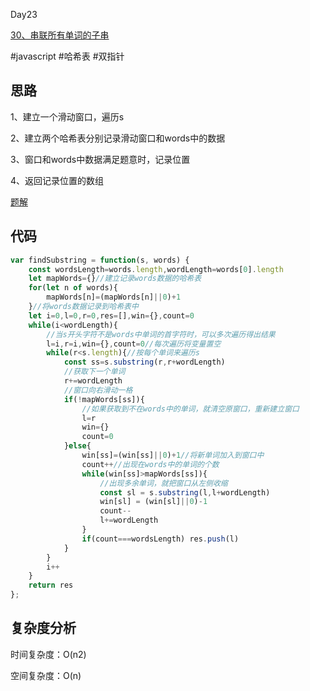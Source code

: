 Day23

[30、串联所有单词的子串](https://leetcode-cn.com/problems/substring-with-concatenation-of-all-words/)

#javascript #哈希表 #双指针

## 思路
1、建立一个滑动窗口，遍历s

2、建立两个哈希表分别记录滑动窗口和words中的数据

3、窗口和words中数据满足题意时，记录位置

4、返回记录位置的数组

[题解](https://leetcode-cn.com/problems/substring-with-concatenation-of-all-words/solution/88ms-9901-hua-dong-chuang-kou-by-youngli-ep75/)

## 代码
```javascript
var findSubstring = function(s, words) {
    const wordsLength=words.length,wordLength=words[0].length
    let mapWords={}//建立记录words数据的哈希表
    for(let n of words){
        mapWords[n]=(mapWords[n]||0)+1
    }//将words数据记录到哈希表中
    let i=0,l=0,r=0,res=[],win={},count=0
    while(i<wordLength){
        //当s开头字符不是words中单词的首字符时，可以多次遍历得出结果
        l=i,r=i,win={},count=0//每次遍历将变量置空
        while(r<s.length){//按每个单词来遍历s
            const ss=s.substring(r,r+wordLength)
            //获取下一个单词
            r+=wordLength
            //窗口向右滑动一格
            if(!mapWords[ss]){
                //如果获取到不在words中的单词，就清空原窗口，重新建立窗口
                l=r
                win={}
                count=0
            }else{
                win[ss]=(win[ss]||0)+1//将新单词加入到窗口中
                count++//出现在words中的单词的个数
                while(win[ss]>mapWords[ss]){
                    //出现多余单词，就把窗口从左侧收缩
                    const sl = s.substring(l,l+wordLength)
                    win[sl] = (win[sl]||0)-1
                    count--
                    l+=wordLength
                }
                if(count===wordsLength) res.push(l)
            }
        }
        i++
    }
    return res
};
```
## 复杂度分析
时间复杂度：O(n2)

空间复杂度：O(n)
